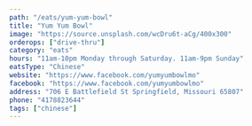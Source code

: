 ```yaml
---
path: "/eats/yum-yum-bowl"
title: "Yum Yum Bowl"
image: "https://source.unsplash.com/wcDru6t-aCg/400x300"
orderops: ["drive-thru"]
category: "eats"
hours: "11am-10pm Monday through Saturday. 11am-9pm Sunday"
eatsType: "Chinese"
website: "https://www.facebook.com/yumyumbowlmo"
facebook: "https://www.facebook.com/yumyumbowlmo"
address: "706 E Battlefield St Springfield, Missouri 65807"
phone: "4178823644"
tags: ["chinese"]
---
```

